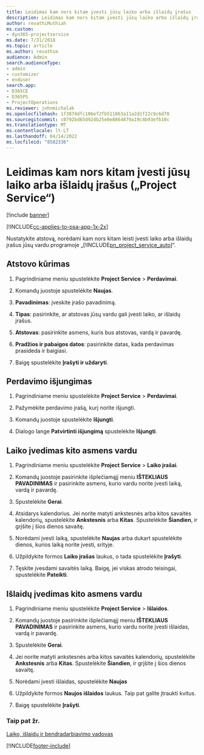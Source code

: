 ```yaml
---
title: Leidimas kam nors kitam įvesti jūsų laiko arba išlaidų įrašus
description: Leidimas kam nors kitam įvesti jūsų laiko arba išlaidų įrašus „Project Service“
author: revathiMuthiah
ms.custom:
- dyn365-projectservice
ms.date: 7/31/2018
ms.topic: article
ms.author: revathim
audience: Admin
search.audienceType:
- admin
- customizer
- enduser
search.app:
- D365CE
- D365PS
- ProjectOperations
ms.reviewer: johnmichalak
ms.openlocfilehash: 1f3874dfc106ef2fb511863a11a2d1f22c9c6d78
ms.sourcegitcommit: c0792bd65d92db25e0e8864879a19c4b93efb10c
ms.translationtype: MT
ms.contentlocale: lt-LT
ms.lasthandoff: 04/14/2022
ms.locfileid: "8582336"
---
```

# <a name="allow-someone-else-to-enter-your-time-entry-or-expense-project-service"></a>Leidimas kam nors kitam įvesti jūsų laiko arba išlaidų įrašus („Project Service“)

[!include [banner](../includes/psa-now-project-operations.md)]

[!INCLUDE[cc-applies-to-psa-app-1x-2x](../includes/cc-applies-to-psa-app-1x-2x.md)]

Nustatykite atstovą, norėdami kam nors kitam leisti įvesti laiko arba išlaidų įrašus jūsų vardu programoje „[!INCLUDE[pn_project_service_auto](../includes/pn-project-service-auto.md)]“.  
  
## <a name="create-a-delegate"></a>Atstovo kūrimas  
  
1.  Pagrindiniame meniu spustelėkite **Project Service** > **Perdavimai**.  
  
2.  Komandų juostoje spustelėkite **Naujas**.  
  
3. **Pavadinimas**: įveskite įrašo pavadinimą.  
  
4. **Tipas**: pasirinkite, ar atstovas jūsų vardu gali įvesti laiko, ar išlaidų įrašus.  
  
5. **Atstovas**: pasirinkite asmens, kuris bus atstovas, vardą ir pavardę.  
  
6. **Pradžios ir pabaigos datos**: pasirinkite datas, kada perdavimas prasideda ir baigiasi.  
  
7.  Baigę spustelėkite **Įrašyti ir uždaryti**.  
  
## <a name="turn-off-delegation"></a>Perdavimo išjungimas  
  
1.  Pagrindiniame meniu spustelėkite **Project Service** > **Perdavimai**.  
  
2.  Pažymėkite perdavimo įrašą, kurį norite išjungti.  
  
3.  Komandų juostoje spustelėkite **Išjungti**.  
  
4.  Dialogo lange **Patvirtinti išjungimą** spustelėkite **Išjungti**.  
  
## <a name="enter-time-for-someone-else"></a>Laiko įvedimas kito asmens vardu  
  
1.  Pagrindiniame meniu spustelėkite **Project Service** > **Laiko įrašai**.  
  
2.  Komandų juostoje pasirinkite išplečiamąjį meniu **IŠTEKLIAUS PAVADINIMAS** ir pasirinkite asmens, kurio vardu norite įvesti laiką, vardą ir pavardę.  
  
3.  Spustelėkite **Gerai**.  
  
4.  Atsidarys kalendorius. Jei norite matyti ankstesnės arba kitos savaitės kalendorių, spustelėkite **Ankstesnis** arba **Kitas**. Spustelėkite **Šiandien**, ir grįšite į šios dienos savaitę.  
  
5.  Norėdami įvesti laiką, spustelėkite **Naujas** arba dukart spustelėkite dienos, kurios laiką norite įvesti, srityje.  
  
6.  Užpildykite formos **Laiko įrašas** laukus, o tada spustelėkite **Įrašyti**.  
  
7.  Tęskite įvesdami savaitės laiką. Baigę, jei viskas atrodo teisingai, spustelėkite **Pateikti**.  
  
## <a name="enter-expenses-for-someone-else"></a>Išlaidų įvedimas kito asmens vardu  
  
1.  Pagrindiniame meniu spustelėkite **Project Service** > **Išlaidos**.  
  
2.  Komandų juostoje pasirinkite išplečiamąjį meniu **IŠTEKLIAUS PAVADINIMAS** ir pasirinkite asmens, kurio vardu norite įvesti išlaidas, vardą ir pavardę.  
  
3.  Spustelėkite **Gerai**.  
  
4.  Jei norite matyti ankstesnės arba kitos savaitės kalendorių, spustelėkite **Ankstesnis** arba **Kitas**. Spustelėkite **Šiandien**, ir grįšite į šios dienos savaitę.  
  
5.  Norėdami įvesti išlaidas, spustelėkite **Naujas**  
  
6.  Užpildykite formos **Naujos išlaidos** laukus. Taip pat galite įtraukti kvitus.  
  
7.  Baigę spustelėkite **Įrašyti**.  
  
### <a name="see-also"></a>Taip pat žr.  
 [Laiko, išlaidų ir bendradarbiavimo vadovas](../psa/time-expense-collaboration-guide.md)


[!INCLUDE[footer-include](../includes/footer-banner.md)]
